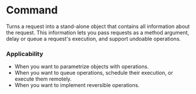 # Command
Turns a request into a stand-alone object that contains all information about the request. This information lets you pass requests as a method argument, delay or queue a request's execution, and support undoable operations.

### Applicability
- When you want to parametrize objects with operations.
- When you want to queue operations, schedule their execution, or execute them remotely.
- When you want to implement reversible operations.
